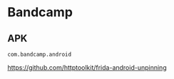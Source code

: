 # Bandcamp

## APK

~~~
com.bandcamp.android
~~~

https://github.com/httptoolkit/frida-android-unpinning
